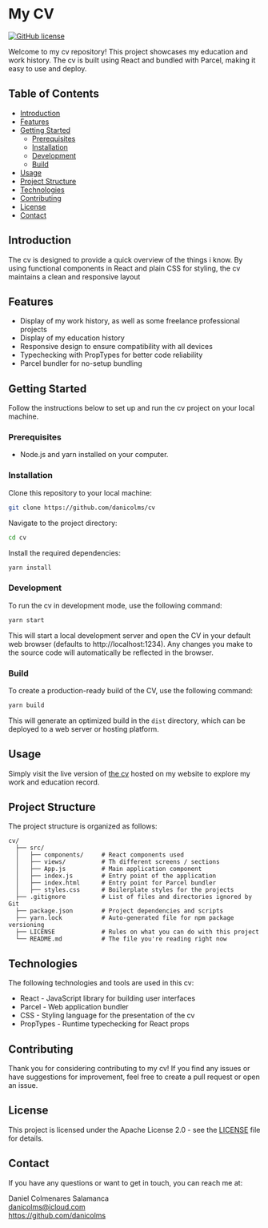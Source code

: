 # My CV

[![GitHub license](https://img.shields.io/badge/license-Apache%202.0-blue.svg)](https://github.com/danicolms/cv/blob/master/LICENSE)

Welcome to my cv repository! This project showcases my education and work history. The cv is built using React and bundled with Parcel, making it easy to use and deploy.

## Table of Contents

- [Introduction](#introduction)
- [Features](#features)
- [Getting Started](#getting-started)
  - [Prerequisites](#prerequisites)
  - [Installation](#installation)
  - [Development](#development)
  - [Build](#build)
- [Usage](#usage)
- [Project Structure](#project-structure)
- [Technologies](#technologies)
- [Contributing](#contributing)
- [License](#license)
- [Contact](#contact)

## Introduction

The cv is designed to provide a quick overview of the things i know. By using functional components in React and plain CSS for styling, the cv maintains a clean and responsive layout

## Features

- Display of my work history, as well as some freelance professional projects
- Display of my education history
- Responsive design to ensure compatibility with all devices
- Typechecking with PropTypes for better code reliability
- Parcel bundler for no-setup bundling

## Getting Started

Follow the instructions below to set up and run the cv project on your local machine.

### Prerequisites

- Node.js and yarn installed on your computer.

### Installation

Clone this repository to your local machine:

```bash
git clone https://github.com/danicolms/cv
```

Navigate to the project directory:

```bash
cd cv
```

Install the required dependencies:

```bash
yarn install
```

### Development

To run the cv in development mode, use the following command:

```bash
yarn start
```

This will start a local development server and open the CV in your default web browser (defaults to http://localhost:1234). Any changes you make to the source code will automatically be reflected in the browser.

### Build

To create a production-ready build of the CV, use the following command:

```bash
yarn build
```

This will generate an optimized build in the `dist` directory, which can be deployed to a web server or hosting platform.

## Usage

Simply visit the live version of [the cv](https://danicolms.github.io/cv/) hosted on my website to explore my work and education record.

## Project Structure

The project structure is organized as follows:

```
cv/
  ├── src/
  │   ├── components/     # React components used
  │   ├── views/          # Th different screens / sections
  │   ├── App.js          # Main application component
  │   ├── index.js        # Entry point of the application
  │   ├── index.html      # Entry point for Parcel bundler
  │   ├── styles.css      # Boilerplate styles for the projects
  ├── .gitignore          # List of files and directories ignored by Git
  ├── package.json        # Project dependencies and scripts
  ├── yarn.lock           # Auto-generated file for npm package versioning
  ├── LICENSE             # Rules on what you can do with this project
  └── README.md           # The file you're reading right now
```

## Technologies

The following technologies and tools are used in this cv:

- React - JavaScript library for building user interfaces
- Parcel - Web application bundler
- CSS - Styling language for the presentation of the cv
- PropTypes - Runtime typechecking for React props

## Contributing

Thank you for considering contributing to my cv! If you find any issues or have suggestions for improvement, feel free to create a pull request or open an issue.

## License

This project is licensed under the Apache License 2.0 - see the [LICENSE](LICENSE) file for details.

## Contact

If you have any questions or want to get in touch, you can reach me at:

Daniel Colmenares Salamanca\
danicolms@icloud.com\
https://github.com/danicolms

